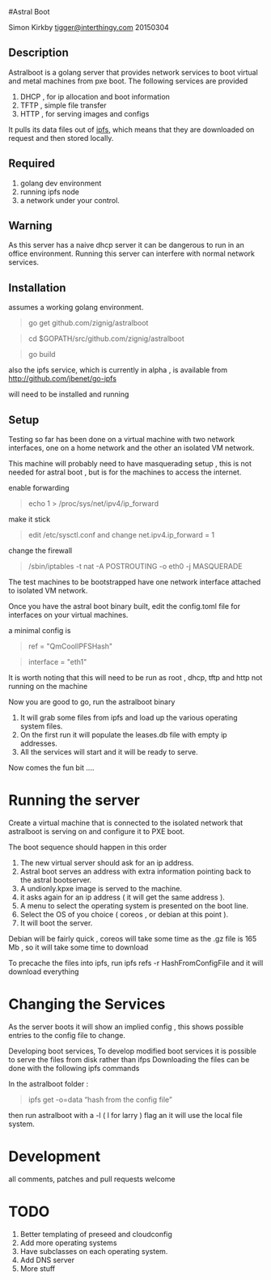 #Astral Boot

Simon Kirkby 
tigger@interthingy.com
20150304

## Description 

Astralboot is a golang server that provides network services to boot virtual and metal machines from pxe boot.
The following services are provided

1. DHCP , for ip allocation and boot information
2. TFTP , simple file transfer
3. HTTP , for serving images and configs

It pulls its data files out of [ipfs](http://ipfs.io/), which means that they are downloaded on request and then stored locally.

## Required 

1. golang dev environment
2. running ipfs node
3. a network under your control.

## Warning

As this server has a naive dhcp server it can be dangerous to run in an office environment. Running this server can interfere with normal network services. 

## Installation

assumes a working golang environment.

>go get github.com/zignig/astralboot

>cd $GOPATH/src/github.com/zignig/astralboot

>go build

also the ipfs service, which is currently  in alpha , is available from http://github.com/jbenet/go-ipfs

will need to be installed and running 

## Setup 

Testing so far has been done on a virtual machine with two network interfaces, one on a home network and the other an isolated VM network.

This machine will probably need to have masquerading setup , this is not needed for astral boot , but is for the machines to access the internet.

enable forwarding 

>echo 1 > /proc/sys/net/ipv4/ip_forward

make it stick 

>edit /etc/sysctl.conf  and change  net.ipv4.ip_forward = 1

change the firewall 

>/sbin/iptables -t nat -A POSTROUTING -o eth0 -j MASQUERADE

The test machines to be bootstrapped have one network interface attached to isolated VM network.

Once you have the astral boot binary built, edit the config.toml file for interfaces on your virtual machines.

a minimal config is

>ref = "QmCoolIPFSHash"

>interface = "eth1"


It is worth noting that this will need to be run as root , dhcp, tftp and http not running on the machine

Now you are good to go, run the astralboot binary

1. It will grab some files from ipfs and load up the various operating system files.
2. On the first run it will populate the leases.db file with empty ip addresses.
3. All the services will start and it will be ready to serve.

Now comes the fun bit ....

# Running the server

Create a virtual machine that is connected to the isolated network that astralboot is serving on and configure it to PXE boot.

The boot sequence should happen in this order

1. The new virtual server should ask for an ip address.
2. Astral boot serves an address with extra information pointing back to the astral bootserver.
3. A undionly.kpxe image is served to the machine.
4. it asks again for an ip address ( it will get the same address ).
5. A menu to select the operating system is presented on the boot line.
6. Select the OS of you choice ( coreos , or debian at this point ).
7. It will boot the server.

Debian will be fairly quick , coreos will take some time as the .gz file is 165 Mb , so it will take some time to download 

To precache the files into ipfs, run  ipfs refs -r HashFromConfigFile and it will download everything

# Changing the Services

As the server boots it will show an implied config , this shows possible entries to the config file to change.

Developing boot services, To develop modified boot services it is possible to serve the files from disk rather than ifps 
Downloading the files can be done with the following ipfs commands

In the astralboot folder : 

>ipfs get -o=data “hash from the config file”

then run astralboot with a -l ( l for larry ) flag an it will use the local file system.

# Development

all comments, patches and pull requests welcome

# TODO 

1. Better templating of preseed and cloudconfig
2. Add more operating systems
3. Have subclasses on each operating system.
4. Add DNS server 
5. More stuff


